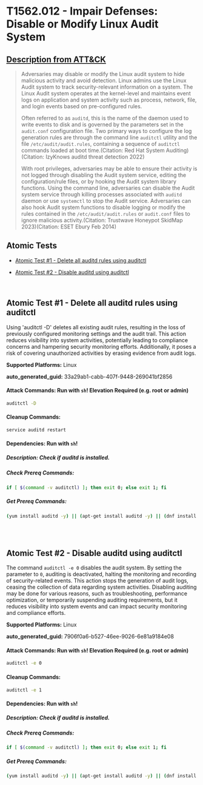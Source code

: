 # T1562.012 - Impair Defenses: Disable or Modify Linux Audit System
## [Description from ATT&CK](https://attack.mitre.org/techniques/T1562/012)
<blockquote>Adversaries may disable or modify the Linux audit system to hide malicious activity and avoid detection. Linux admins use the Linux Audit system to track security-relevant information on a system. The Linux Audit system operates at the kernel-level and maintains event logs on application and system activity such as process, network, file, and login events based on pre-configured rules.

Often referred to as `auditd`, this is the name of the daemon used to write events to disk and is governed by the parameters set in the `audit.conf` configuration file. Two primary ways to configure the log generation rules are through the command line `auditctl` utility and the file `/etc/audit/audit.rules`,  containing a sequence of `auditctl` commands loaded at boot time.(Citation: Red Hat System Auditing)(Citation: IzyKnows auditd threat detection 2022)

With root privileges, adversaries may be able to ensure their activity is not logged through disabling the Audit system service, editing the configuration/rule files, or by hooking the Audit system library functions. Using the command line, adversaries can disable the Audit system service through killing processes associated with `auditd` daemon or use `systemctl` to stop the Audit service. Adversaries can also hook Audit system functions to disable logging or modify the rules contained in the `/etc/audit/audit.rules` or `audit.conf` files to ignore malicious activity.(Citation: Trustwave Honeypot SkidMap 2023)(Citation: ESET Ebury Feb 2014)</blockquote>

## Atomic Tests

- [Atomic Test #1 - Delete all auditd rules using auditctl](#atomic-test-1---delete-all-auditd-rules-using-auditctl)

- [Atomic Test #2 - Disable auditd using auditctl](#atomic-test-2---disable-auditd-using-auditctl)


<br/>

## Atomic Test #1 - Delete all auditd rules using auditctl
Using 'auditctl -D' deletes all existing audit rules, resulting in the loss of previously configured monitoring settings and the audit trail. This action reduces visibility into system activities, potentially leading to compliance concerns and hampering security monitoring efforts. Additionally, it poses a risk of covering unauthorized activities by erasing evidence from audit logs.

**Supported Platforms:** Linux


**auto_generated_guid:** 33a29ab1-cabb-407f-9448-269041bf2856






#### Attack Commands: Run with `sh`!  Elevation Required (e.g. root or admin) 


```sh
auditctl -D
```

#### Cleanup Commands:
```sh
service auditd restart
```



#### Dependencies:  Run with `sh`!
##### Description: Check if auditd is installed.
##### Check Prereq Commands:
```sh
if [ $(command -v auditctl) ]; then exit 0; else exit 1; fi
```
##### Get Prereq Commands:
```sh
(yum install auditd -y) || (apt-get install auditd -y) || (dnf install auditd -y)
```




<br/>
<br/>

## Atomic Test #2 - Disable auditd using auditctl
The command `auditctl -e 0` disables the audit system. By setting the parameter to `0`, auditing is deactivated, halting the monitoring and recording of security-related events. This action stops the generation of audit logs, ceasing the collection of data regarding system activities. Disabling auditing may be done for various reasons, such as troubleshooting, performance optimization, or temporarily suspending auditing requirements, but it reduces visibility into system events and can impact security monitoring and compliance efforts.

**Supported Platforms:** Linux


**auto_generated_guid:** 7906f0a6-b527-46ee-9026-6e81a9184e08






#### Attack Commands: Run with `sh`!  Elevation Required (e.g. root or admin) 


```sh
auditctl -e 0
```

#### Cleanup Commands:
```sh
auditctl -e 1
```



#### Dependencies:  Run with `sh`!
##### Description: Check if auditd is installed.
##### Check Prereq Commands:
```sh
if [ $(command -v auditctl) ]; then exit 0; else exit 1; fi
```
##### Get Prereq Commands:
```sh
(yum install auditd -y) || (apt-get install auditd -y) || (dnf install auditd -y)
```




<br/>
